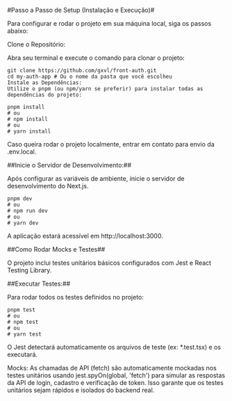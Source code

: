 #Passo a Passo de Setup (Instalação e Execução)#

Para configurar e rodar o projeto em sua máquina local, siga os passos abaixo:

Clone o Repositório:

Abra seu terminal e execute o comando para clonar o projeto:

```
git clone https://github.com/gxvl/front-auth.git
cd my-auth-app # Ou o nome da pasta que você escolheu
Instale as Dependências:
Utilize o pnpm (ou npm/yarn se preferir) para instalar todas as dependências do projeto:
```

```
pnpm install
# ou
# npm install
# ou
# yarn install
```

Caso queira rodar o projeto localmente, entrar em contato para envio da .env.local.

##Inicie o Servidor de Desenvolvimento:##

Após configurar as variáveis de ambiente, inicie o servidor de desenvolvimento do Next.js.

```
pnpm dev
# ou
# npm run dev
# ou
# yarn dev
```

A aplicação estará acessível em http://localhost:3000.

##Como Rodar Mocks e Testes##

O projeto inclui testes unitários básicos configurados com Jest e React Testing Library.

##Executar Testes:##

Para rodar todos os testes definidos no projeto:

```
pnpm test
# ou
# npm test
# ou
# yarn test
```

O Jest detectará automaticamente os arquivos de teste (ex: *.test.tsx) e os executará.

Mocks:
As chamadas de API (fetch) são automaticamente mockadas nos testes unitários usando jest.spyOn(global, 'fetch') para simular as respostas da API de login, cadastro e verificação de token. Isso garante que os testes unitários sejam rápidos e isolados do backend real.
